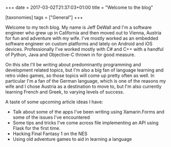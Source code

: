 +++
date = 2017-03-02T21:37:03+01:00
title = "Welcome to the blog"

[taxonomies]
tags = ["General"]
+++

Welcome to my tech blog.  My name is Jeff DeWall and I'm a software engineer who grew up in California and then moved out to Vienna, Austria for fun and adventure with my wife.  I've mostly worked as an embedded software engineer on custom platforms and lately on Android and iOS devices.  Professionally I've worked mostly with C# and C++ with a handful of Python, Java and Objective-C thrown in for good measure.

On this site I'll be writing about predominantly programming and development related topics, but I'm also a big fan of language learning and retro video games, so those topics will come up pretty often as well.  In particular I'm a fan of the German language, which is one of the reasons my wife and I chose Austria as a destination to move to, but I'm also currently learning French and Greek, to varying levels of success.

A taste of some upcoming article ideas I have:

- Talk about some of the apps I've been writing using Xamarin.Forms and some of the issues I've encountered
- Some tips and tricks I've come across file implementing an API using Flask for the first time.
- Hacking Final Fantasy 1 on the NES
- Using old adventure games to aid in learning a language

<div id="commento"></div>
<script src="https://cdn.commento.io/js/commento.js"></script>
